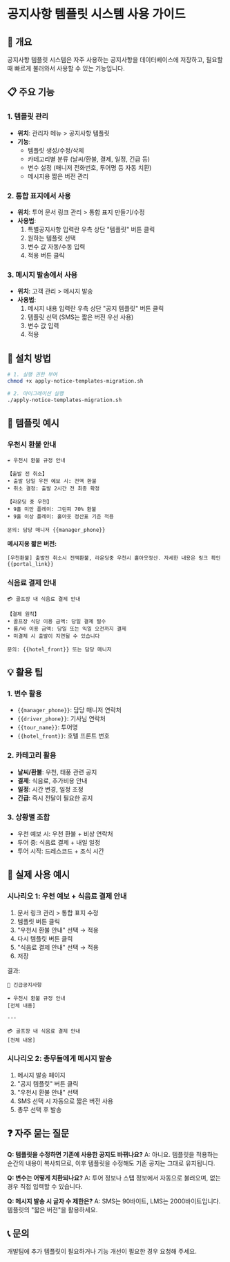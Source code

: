 # 공지사항 템플릿 시스템 사용 가이드

## 🚀 개요

공지사항 템플릿 시스템은 자주 사용하는 공지사항을 데이터베이스에 저장하고, 필요할 때 빠르게 불러와서 사용할 수 있는 기능입니다.

## 📋 주요 기능

### 1. 템플릿 관리
- **위치**: 관리자 메뉴 > 공지사항 템플릿
- **기능**:
  - 템플릿 생성/수정/삭제
  - 카테고리별 분류 (날씨/환불, 결제, 일정, 긴급 등)
  - 변수 설정 (매니저 전화번호, 투어명 등 자동 치환)
  - 메시지용 짧은 버전 관리

### 2. 통합 표지에서 사용
- **위치**: 투어 문서 링크 관리 > 통합 표지 만들기/수정
- **사용법**:
  1. 특별공지사항 입력란 우측 상단 "템플릿" 버튼 클릭
  2. 원하는 템플릿 선택
  3. 변수 값 자동/수동 입력
  4. 적용 버튼 클릭

### 3. 메시지 발송에서 사용
- **위치**: 고객 관리 > 메시지 발송
- **사용법**:
  1. 메시지 내용 입력란 우측 상단 "공지 템플릿" 버튼 클릭
  2. 템플릿 선택 (SMS는 짧은 버전 우선 사용)
  3. 변수 값 입력
  4. 적용

## 🔧 설치 방법

```bash
# 1. 실행 권한 부여
chmod +x apply-notice-templates-migration.sh

# 2. 마이그레이션 실행
./apply-notice-templates-migration.sh
```

## 📝 템플릿 예시

### 우천시 환불 안내
```
☔ 우천시 환불 규정 안내

【출발 전 취소】
• 출발 당일 우천 예보 시: 전액 환불
• 취소 결정: 출발 2시간 전 최종 확정

【라운딩 중 우천】
• 9홀 미만 플레이: 그린피 70% 환불
• 9홀 이상 플레이: 홀아웃 정산표 기준 적용

문의: 담당 매니저 {{manager_phone}}
```

**메시지용 짧은 버전:**
```
[우천환불] 출발전 취소시 전액환불, 라운딩중 우천시 홀아웃정산. 자세한 내용은 링크 확인 {{portal_link}}
```

### 식음료 결제 안내
```
💳 골프장 내 식음료 결제 안내

【결제 원칙】
• 골프장 식당 이용 금액: 당일 결제 필수
• 룸/바 이용 금액: 당일 또는 익일 오전까지 결제
• 미결제 시 출발이 지연될 수 있습니다

문의: {{hotel_front}} 또는 담당 매니저
```

## 💡 활용 팁

### 1. 변수 활용
- `{{manager_phone}}`: 담당 매니저 연락처
- `{{driver_phone}}`: 기사님 연락처
- `{{tour_name}}`: 투어명
- `{{hotel_front}}`: 호텔 프론트 번호

### 2. 카테고리 활용
- **날씨/환불**: 우천, 태풍 관련 공지
- **결제**: 식음료, 추가비용 안내
- **일정**: 시간 변경, 일정 조정
- **긴급**: 즉시 전달이 필요한 공지

### 3. 상황별 조합
- 우천 예보 시: 우천 환불 + 비상 연락처
- 투어 중: 식음료 결제 + 내일 일정
- 투어 시작: 드레스코드 + 조식 시간

## 🎯 실제 사용 예시

### 시나리오 1: 우천 예보 + 식음료 결제 안내

1. 문서 링크 관리 > 통합 표지 수정
2. 템플릿 버튼 클릭
3. "우천시 환불 안내" 선택 → 적용
4. 다시 템플릿 버튼 클릭
5. "식음료 결제 안내" 선택 → 적용
6. 저장

결과:
```
🚨 긴급공지사항

☔ 우천시 환불 규정 안내
[전체 내용]

---

💳 골프장 내 식음료 결제 안내
[전체 내용]
```

### 시나리오 2: 총무들에게 메시지 발송

1. 메시지 발송 페이지
2. "공지 템플릿" 버튼 클릭
3. "우천시 환불 안내" 선택
4. SMS 선택 시 자동으로 짧은 버전 사용
5. 총무 선택 후 발송

## ❓ 자주 묻는 질문

**Q: 템플릿을 수정하면 기존에 사용한 공지도 바뀌나요?**
A: 아니요. 템플릿을 적용하는 순간의 내용이 복사되므로, 이후 템플릿을 수정해도 기존 공지는 그대로 유지됩니다.

**Q: 변수는 어떻게 치환되나요?**
A: 투어 정보나 스탭 정보에서 자동으로 불러오며, 없는 경우 직접 입력할 수 있습니다.

**Q: 메시지 발송 시 글자 수 제한은?**
A: SMS는 90바이트, LMS는 2000바이트입니다. 템플릿의 "짧은 버전"을 활용하세요.

## 📞 문의

개발팀에 추가 템플릿이 필요하거나 기능 개선이 필요한 경우 요청해 주세요.
